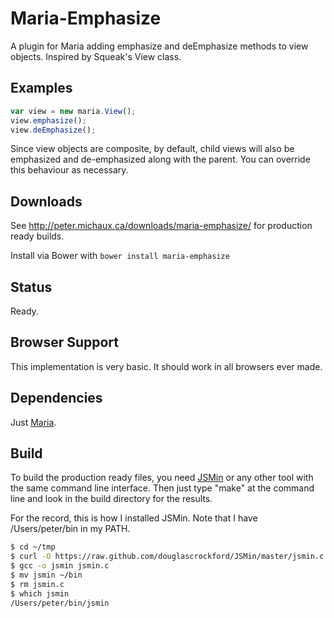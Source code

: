 Maria-Emphasize
===============

A plugin for Maria adding emphasize and deEmphasize methods to view objects. Inspired by Squeak's View class.


Examples
--------

```javascript
var view = new maria.View();
view.emphasize();
view.deEmphasize();
```

Since view objects are composite, by default, child views will also be emphasized and de-emphasized along with the parent. You can override this behaviour as necessary.


Downloads
---------

See http://peter.michaux.ca/downloads/maria-emphasize/ for production ready builds.

Install via Bower with `bower install maria-emphasize`


Status
------

Ready.


Browser Support
---------------

This implementation is very basic. It should work in all browsers ever made.


Dependencies
------------

Just [Maria](https://github.com/petermichaux/maria).


Build
-----

To build the production ready files, you need [JSMin](http://www.crockford.com/javascript/jsmin.html) or any other tool with the same command line interface. Then just type "make" at the command line and look in the build directory for the results.

For the record, this is how I installed JSMin. Note that I have /Users/peter/bin in my PATH.

```sh
$ cd ~/tmp
$ curl -O https://raw.github.com/douglascrockford/JSMin/master/jsmin.c
$ gcc -o jsmin jsmin.c
$ mv jsmin ~/bin
$ rm jsmin.c
$ which jsmin
/Users/peter/bin/jsmin
```
